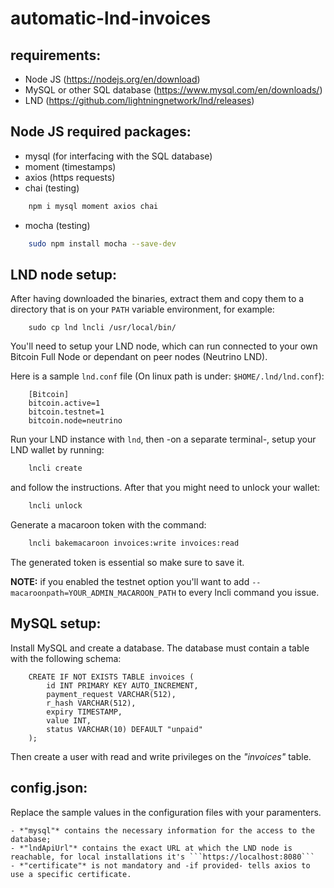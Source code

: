 # automatic-lnd-invoices

## requirements:

 - Node JS (https://nodejs.org/en/download)
 - MySQL or other SQL database (https://www.mysql.com/en/downloads/)
 - LND (https://github.com/lightningnetwork/lnd/releases) 
 
## Node JS required packages:

 - mysql (for interfacing with the SQL database)
 - moment (timestamps)
 - axios (https requests)
 - chai (testing)
 
```bash
	npm i mysql moment axios chai
```

 - mocha (testing)
```bash
	sudo npm install mocha --save-dev
```

## LND node setup:

After having downloaded the binaries, extract them and copy them to a directory that is on your ```PATH``` variable environment, for example:

```
	sudo cp lnd lncli /usr/local/bin/
```

You'll need to setup your LND node, which can run connected to your own Bitcoin Full Node or dependant on peer nodes (Neutrino LND).

Here is a sample ```lnd.conf``` file (On linux path is under: ```$HOME/.lnd/lnd.conf```):

```
	[Bitcoin]
	bitcoin.active=1
	bitcoin.testnet=1
	bitcoin.node=neutrino
```
Run your LND instance with ```lnd```, then -on a separate terminal-,
setup your LND wallet by running:

```bash
	lncli create
```

and follow the instructions.
After that you might need to unlock your wallet:

```bash
	lncli unlock
```

Generate a macaroon token with the command:

```bash
	lncli bakemacaroon invoices:write invoices:read
```

The generated token is essential so make sure to save it.

**NOTE:** if you enabled the testnet option you'll want to add ```--macaroonpath=YOUR_ADMIN_MACAROON_PATH``` to every lncli command you issue.

## MySQL setup:

Install MySQL and create a database.
The database must contain a table with the following schema:

```
	CREATE IF NOT EXISTS TABLE invoices (
		id INT PRIMARY KEY AUTO_INCREMENT,
		payment_request VARCHAR(512),
		r_hash VARCHAR(512),
		expiry TIMESTAMP,
		value INT,
		status VARCHAR(10) DEFAULT "unpaid"
	);
```

Then create a user with read and write privileges on the *"invoices"* table.

## config.json:

Replace the sample values in the configuration files with your paramenters.

	- *"mysql"* contains the necessary information for the access to the database;
	- *"lndApiUrl"* contains the exact URL at which the LND node is reachable, for local installations it's ```https://localhost:8080```
	- *"certificate"* is not mandatory and -if provided- tells axios to use a specific certificate.
 
